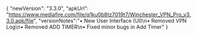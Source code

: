 { "newVersion": "3.3.0", "apkUrl": "https://www.mediafire.com/file/q1ku0b8tz7019t7/Winchester_VPN_Pro_v3.3.0.apk/file", "versionNotes":"• New User Interface (UI)\n• Removed VPN Log\n• Removed ADD TIMER\n• Fixed minor bugs in Add Timer" }
